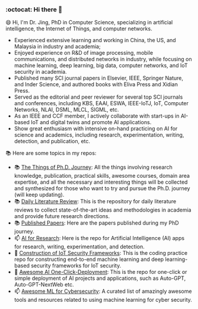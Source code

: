 ### :octocat: Hi there 👋

😄 Hi, I'm Dr. Jing, PhD in Computer Science, specializing in artificial intelligence, the Internet of Things, and computer networks.
- Experienced extensive learning and working in China, the US, and Malaysia in industry and academia; 
- Enjoyed experience on R&D of image processing, mobile communications, and distributed networks in industry, while focusing on machine learning, deep learning, big data, computer networks, and IoT security in academia. 
- Published many SCI journal papers in Elsevier, IEEE, Springer Nature, and Inder Science, and authored books with Eliva Press and Xidian Press. 
- Served as the editorial and peer reviewer for several top SCI journals and conferences, including KBS, EAAI, ESWA, IEEE-IoTJ, IoT, Computer Networks, NLAI, DSML,  MLCL, SIGML, etc. 
- As an IEEE and CCF member, I actively collaborate with start-ups in AI-based IoT and digital twins and promote AI applications.
- Show great enthusiasm with intensive on-hand practicing on AI for science and academics, including research, experimentation, writing, detection, and publication, etc.

📚 Here are some topics in my repos:

- 📚 [The Things of Ph.D. Journey](https://github.com/goldboy225/PhD-Journey): All the things involving research knowledge, publication, practical skills, awesome courses, domain area expertise, and all the necessary and interesting things will be collected and synthesized for those who want to try and pursue the Ph.D. journey (will keep updating).
- 📚 [Daily Literature Review](https://github.com/goldboy225/PhD-Journey/blob/main/Literatures%20Daily.md): This is the repository for daily literature reviews to collect state-of-the-art ideas and methodologies in academia and provide future research directions.
- 📚 [Published Papers](https://github.com/goldboy225/Published-Papers): Here are the papers published during my PhD journey.
- 📫 [AI for Research](https://github.com/goldboy225/ChatGPT-for-Research): Here is the repo for Artificial Intelligence (AI) apps for research, writing, experimentation, and detection.
- 🌱 [Construction of IoT Security Frameworks](https://github.com/goldboy225/Intelligent-IoT-Security-Frameworks): This is the coding practice repo for constructing end-to-end machine learning and deep learning-based security frameworks for IoT security.
- 👯 [Awesome AI One-Click-Deployment](https://github.com/goldboy225/Awesome-AI-One-Click-Deployment): This is the repo for one-click or simple deployment of AI projects and applications, such as Auto-GPT, Auto-GPT-NextWeb etc.
- 📫 [Awesome ML for Cybersecurity](https://github.com/goldboy225/awesome-ml-for-cybersecurity): A curated list of amazingly awesome tools and resources related to using machine learning for cyber security.

